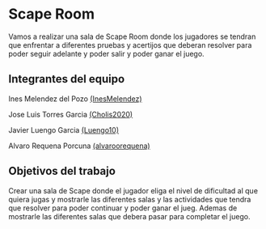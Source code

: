 # Scape  Room

Vamos a realizar una sala de Scape Room donde los jugadores se tendran que enfrentar a diferentes pruebas y acertijos que deberan resolver para poder seguir adelante y poder salir y poder ganar el juego.

## Integrantes del equipo

Ines Melendez del Pozo [(InesMelendez)](https://github.com/InesMelendez)

Jose Luis Torres Garcia [(Cholis2020)](https://github.com/Cholis2020) 

Javier Luengo Garcia [(Luengo10)](https://github.com/luengo10)

Alvaro Requena Porcuna [(alvaroorequena)](https://github.com/alvaroorequena)

## Objetivos del trabajo

Crear una sala de Scape donde el jugador eliga el nivel de dificultad al que quiera jugas y mostrarle las diferentes salas y las actividades que tendra que resolver para poder continuar y poder ganar el jueg. Ademas de mostrarle las diferentes salas que debera pasar para completar el juego.
